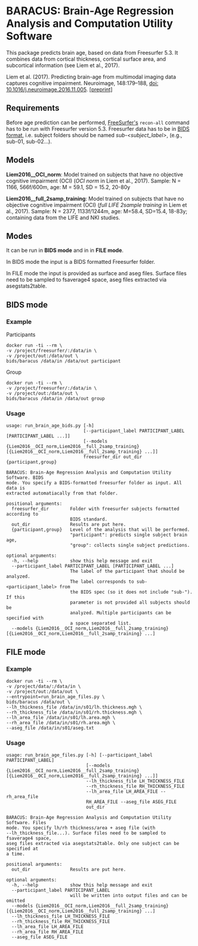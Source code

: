 # BARACUS: Brain-Age Regression Analysis and Computation Utility Software

This package predicts brain age, based on data from Freesurfer 5.3.
It combines data from cortical thickness, cortical surface area, and
subcortical information (see Liem et al., 2017).


Liem et al. (2017). Predicting brain-age
from multimodal imaging data captures cognitive impairment.
Neuroimage, 148:179–188,
[doi: 10.1016/j.neuroimage.2016.11.005](http://www.sciencedirect.com/science/article/pii/S1053811916306103).
[\[preprint\]](http://www.biorxiv.org/content/early/2016/11/07/085506)

## Requirements
Before age prediction can be performed, [FreeSurfer's](http://freesurfer.net)
`recon-all` command has to be run with Freesurfer version 5.3.
Freesurfer data has to be in [BIDS format](http://bids.neuroimaging.io),
i.e. subject folders should be named
*sub-<subject_label>*, (e.g., sub-01, sub-02...).

## Models

**Liem2016__OCI_norm**: Model trained on subjects that have no
objective cognitive impairment (OCI) (*OCI norm* in Liem et al., 2017).
Sample: N = 1166, 566f/600m, age: M = 59.1, SD = 15.2, 20-80y

**Liem2016__full_2samp_training**: Model trained on subjects that have no
objective cognitive impairment (OCI) (*full LIFE 2sample training* in Liem et al., 2017).
Sample: N = 2377, 1133f/1244m, age: M=58.4, SD=15.4, 18-83y;
containing data from the LIFE and NKI studies.




## Modes
It can be run in **BIDS mode** and in in **FILE mode**.

In BIDS mode the input is a BIDS formatted Freesurfer folder.

In FILE mode the input is provided as surface and aseg files.
Surface files need to be sampled to fsaverage4 space,
aseg files extracted via asegstats2table.





## BIDS mode
### Example
Participants

    docker run -ti --rm \
    -v /project/freesurfer/:/data/in \
    -v /project/out:/data/out \
    bids/baracus /data/in /data/out participant

Group

    docker run -ti --rm \
    -v /project/freesurfer/:/data/in \
    -v /project/out:/data/out \
    bids/baracus /data/in /data/out group

### Usage

    usage: run_brain_age_bids.py [-h]
                                 [--participant_label PARTICIPANT_LABEL [PARTICIPANT_LABEL ...]]
                                 [--models {Liem2016__OCI_norm,Liem2016__full_2samp_training} [{Liem2016__OCI_norm,Liem2016__full_2samp_training} ...]]
                                 freesurfer_dir out_dir {participant,group}

    BARACUS: Brain-Age Regression Analysis and Computation Utility Software. BIDS
    mode. You specify a BIDS-formatted freesurfer folder as input. All data is
    extracted automatiacally from that folder.

    positional arguments:
      freesurfer_dir        Folder with freesurfer subjects formatted according to
                            BIDS standard.
      out_dir               Results are put here.
      {participant,group}   Level of the analysis that will be performed.
                            "participant": predicts single subject brain age,
                            "group": collects single subject predictions.

    optional arguments:
      -h, --help            show this help message and exit
      --participant_label PARTICIPANT_LABEL [PARTICIPANT_LABEL ...]
                            The label of the participant that should be analyzed.
                            The label corresponds to sub-<participant_label> from
                            the BIDS spec (so it does not include "sub-"). If this
                            parameter is not provided all subjects should be
                            analyzed. Multiple participants can be specified with
                            a space separated list.
      --models {Liem2016__OCI_norm,Liem2016__full_2samp_training} [{Liem2016__OCI_norm,Liem2016__full_2samp_training} ...]



## FILE mode
### Example
    docker run -ti --rm \
    -v /project/data/:/data/in \
    -v /project/out:/data/out \
    --entrypoint=run_brain_age_files.py \
    bids/baracus /data/out \
    --lh_thickness_file /data/in/s01/lh.thickness.mgh \
    --rh_thickness_file /data/in/s01/rh.thickness.mgh \
    --lh_area_file /data/in/s01/lh.area.mgh \
    --rh_area_file /data/in/s01/rh.area.mgh \
    --aseg_file /data/in/s01/aseg.txt


### Usage
    usage: run_brain_age_files.py [-h] [--participant_label PARTICIPANT_LABEL]
                                  [--models {Liem2016__OCI_norm,Liem2016__full_2samp_training} [{Liem2016__OCI_norm,Liem2016__full_2samp_training} ...]]
                                  --lh_thickness_file LH_THICKNESS_FILE
                                  --rh_thickness_file RH_THICKNESS_FILE
                                  --lh_area_file LH_AREA_FILE --rh_area_file
                                  RH_AREA_FILE --aseg_file ASEG_FILE
                                  out_dir

    BARACUS: Brain-Age Regression Analysis and Computation Utility Software. Files
    mode. You specify lh/rh thickness/area + aseg file (with
    --lh_thickness_file...). Surface files need to be sampled to fsaverage4 space,
    aseg files extracted via asegstats2table. Only one subject can be specified at
    a time.

    positional arguments:
      out_dir               Results are put here.

    optional arguments:
      -h, --help            show this help message and exit
      --participant_label PARTICIPANT_LABEL
                            will be written into output files and can be omitted
      --models {Liem2016__OCI_norm,Liem2016__full_2samp_training} [{Liem2016__OCI_norm,Liem2016__full_2samp_training} ...]
      --lh_thickness_file LH_THICKNESS_FILE
      --rh_thickness_file RH_THICKNESS_FILE
      --lh_area_file LH_AREA_FILE
      --rh_area_file RH_AREA_FILE
      --aseg_file ASEG_FILE
